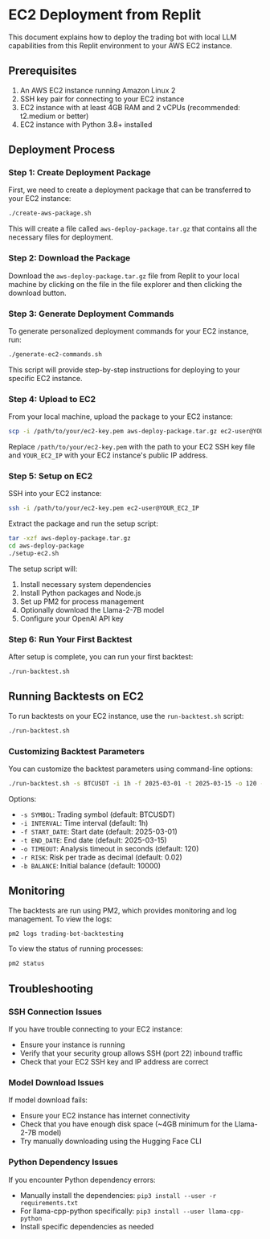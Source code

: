 # EC2 Deployment from Replit

This document explains how to deploy the trading bot with local LLM capabilities from this Replit environment to your AWS EC2 instance.

## Prerequisites

1. An AWS EC2 instance running Amazon Linux 2
2. SSH key pair for connecting to your EC2 instance
3. EC2 instance with at least 4GB RAM and 2 vCPUs (recommended: t2.medium or better)
4. EC2 instance with Python 3.8+ installed

## Deployment Process

### Step 1: Create Deployment Package

First, we need to create a deployment package that can be transferred to your EC2 instance:

```bash
./create-aws-package.sh
```

This will create a file called `aws-deploy-package.tar.gz` that contains all the necessary files for deployment.

### Step 2: Download the Package

Download the `aws-deploy-package.tar.gz` file from Replit to your local machine by clicking on the file in the file explorer and then clicking the download button.

### Step 3: Generate Deployment Commands

To generate personalized deployment commands for your EC2 instance, run:

```bash
./generate-ec2-commands.sh
```

This script will provide step-by-step instructions for deploying to your specific EC2 instance.

### Step 4: Upload to EC2

From your local machine, upload the package to your EC2 instance:

```bash
scp -i /path/to/your/ec2-key.pem aws-deploy-package.tar.gz ec2-user@YOUR_EC2_IP:~/
```

Replace `/path/to/your/ec2-key.pem` with the path to your EC2 SSH key file and `YOUR_EC2_IP` with your EC2 instance's public IP address.

### Step 5: Setup on EC2

SSH into your EC2 instance:

```bash
ssh -i /path/to/your/ec2-key.pem ec2-user@YOUR_EC2_IP
```

Extract the package and run the setup script:

```bash
tar -xzf aws-deploy-package.tar.gz
cd aws-deploy-package
./setup-ec2.sh
```

The setup script will:

1. Install necessary system dependencies
2. Install Python packages and Node.js
3. Set up PM2 for process management
4. Optionally download the Llama-2-7B model
5. Configure your OpenAI API key

### Step 6: Run Your First Backtest

After setup is complete, you can run your first backtest:

```bash
./run-backtest.sh
```

## Running Backtests on EC2

To run backtests on your EC2 instance, use the `run-backtest.sh` script:

```bash
./run-backtest.sh
```

### Customizing Backtest Parameters

You can customize the backtest parameters using command-line options:

```bash
./run-backtest.sh -s BTCUSDT -i 1h -f 2025-03-01 -t 2025-03-15 -o 120 -r 0.02 -b 10000
```

Options:
- `-s SYMBOL`: Trading symbol (default: BTCUSDT)
- `-i INTERVAL`: Time interval (default: 1h)
- `-f START_DATE`: Start date (default: 2025-03-01)
- `-t END_DATE`: End date (default: 2025-03-15)
- `-o TIMEOUT`: Analysis timeout in seconds (default: 120)
- `-r RISK`: Risk per trade as decimal (default: 0.02)
- `-b BALANCE`: Initial balance (default: 10000)

## Monitoring

The backtests are run using PM2, which provides monitoring and log management. To view the logs:

```bash
pm2 logs trading-bot-backtesting
```

To view the status of running processes:

```bash
pm2 status
```

## Troubleshooting

### SSH Connection Issues

If you have trouble connecting to your EC2 instance:
- Ensure your instance is running
- Verify that your security group allows SSH (port 22) inbound traffic
- Check that your EC2 SSH key and IP address are correct

### Model Download Issues

If model download fails:
- Ensure your EC2 instance has internet connectivity
- Check that you have enough disk space (~4GB minimum for the Llama-2-7B model)
- Try manually downloading using the Hugging Face CLI

### Python Dependency Issues

If you encounter Python dependency errors:
- Manually install the dependencies: `pip3 install --user -r requirements.txt`
- For llama-cpp-python specifically: `pip3 install --user llama-cpp-python`
- Install specific dependencies as needed